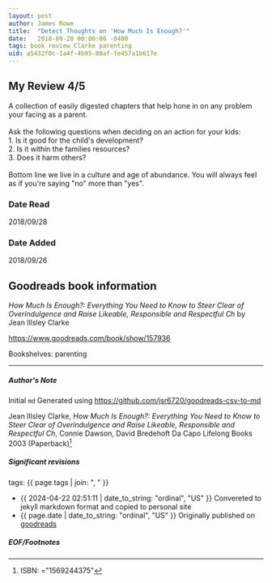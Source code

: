 ```yaml
---
layout: post
author: James Rowe
title:  "Detect Thoughts on 'How Much Is Enough?'"
date:   2018-09-28 00:00:00 -0400
tags: book review Clarke parenting
uid: a5432f0c-1a4f-4b95-80af-fe457a1b617e
---
```


<!-- highly dependent on how you personally use jekyll templates, and how you want this to show up -->
<!-- escape any jekyll keys with double brackets -->

## My Review 4/5

A collection of easily digested chapters that help hone in on any problem your facing as a parent.<br/><br/>Ask the following questions when deciding on an action for your kids:<br/>1. Is it good for the child's development?<br/>2. Is it within the families resources?<br/>3. Does it harm others?<br/><br/>Bottom line we live in a culture and age of abundance. You will always feel as if you're saying "no" more than "yes".

### Date Read
2018/09/28

### Date Added
2018/09/26

## Goodreads book information

*How Much Is Enough?: Everything You Need to Know to Steer Clear of Overindulgence and Raise Likeable, Responsible and Respectful Ch* by Jean Illsley Clarke

https://www.goodreads.com/book/show/157936

Bookshelves: parenting

---

##### Author's Note

Initial `md` Generated using https://github.com/jsr6720/goodreads-csv-to-md

Jean Illsley Clarke, *How Much Is Enough?: Everything You Need to Know to Steer Clear of Overindulgence and Raise Likeable, Responsible and Respectful Ch*, Connie Dawson, David Bredehoft Da Capo Lifelong Books 2003 (Paperback)[^1]

##### Significant revisions

tags: {{ page.tags | join: ", " }} <!-- todo move this somewhere -->

- {{ 2024-04-22 02:51:11 | date_to_string: "ordinal", "US" }} Convereted to jekyll markdown format and copied to personal site
- {{ page.date | date_to_string: "ordinal", "US" }} Originally published on [goodreads](https://www.goodreads.com)

##### EOF/Footnotes

[^1]: ISBN: ="1569244375"